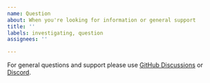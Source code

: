 ```yaml
---
name: Question
about: When you're looking for information or general support
title: ''
labels: investigating, question
assignees: ''

---
```


For general questions and support please use [GitHub Discussions](https://github.com/trapexit/mergerfs/discussions) or [Discord](https://discord.gg/MpAr69V).
